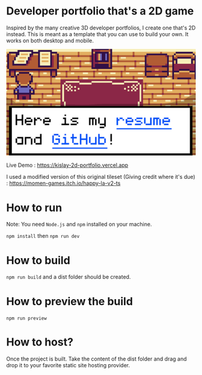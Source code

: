 # Developer portfolio that's a 2D game

Inspired by the many creative 3D developer portfolios, I create one that's 2D instead.
This is meant as a template that you can use to build your own. It works on both desktop
and mobile.

![A screenshot of the project](./developerportfoliothumbnail.png)

Live Demo : https://kislay-2d-portfolio.vercel.app


I used a modified version of this original tileset (Giving credit where it's due) : https://momen-games.itch.io/happy-la-v2-ts

# How to run

Note: You need `Node.js` and `npm` installed on your machine.

`npm install` then `npm run dev`

# How to build

`npm run build` and a dist folder should be created.

# How to preview the build

`npm run preview`

# How to host?

Once the project is built. Take the content of the dist folder and drag and drop it
to your favorite static site hosting provider.
